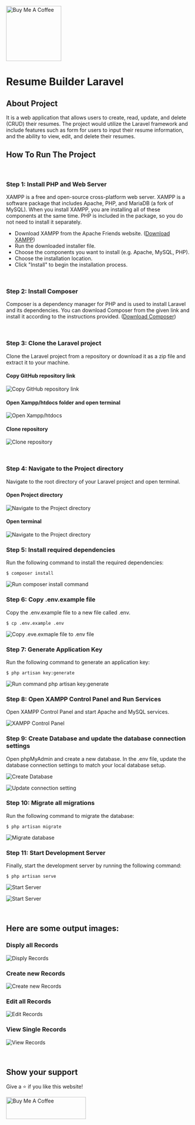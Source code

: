 <a href="https://www.buymeacoffee.com/mubeenahmad" target="_blank"><img src="https://cdn.buymeacoffee.com/buttons/v2/default-yellow.png" alt="Buy Me A Coffee" style="width: 150px" ></a>

# **Resume Builder Laravel**

## **About Project**
It is a web application that allows users to create, read, update, and delete (CRUD) their resumes. The project would utilize the Laravel framework and include features such as form for users to input their resume information, and the ability to view, edit, and delete their resumes.
<br />

## **How To Run The Project**

<br />

### **Step 1: Install PHP and Web Server**
XAMPP is a free and open-source cross-platform web server. XAMPP is a software package that includes Apache, PHP, and MariaDB (a fork of MySQL). When you install XAMPP, you are installing all of these components at the same time. PHP is included in the package, so you do not need to install it separately.
- Download XAMPP from the Apache Friends website. ([Download XAMPP](https://www.apachefriends.org/download.html))
- Run the downloaded installer file.
- Choose the components you want to install (e.g. Apache, MySQL, PHP).
- Choose the installation location.
- Click "Install" to begin the installation process.

<br />

### **Step 2: Install Composer**
Composer is a dependency manager for PHP and is used to install Laravel and its dependencies. You can download Composer from the given link and install it according to the instructions provided. ([Download Composer](https://getcomposer.org/download/))

<br />

### **Step 3: Clone the Laravel project**
Clone the Laravel project from a repository or download it as a zip file and extract it to your machine.

#### **Copy GitHub repository link**

![Copy GitHub repository link](screenshots/step_1.png)

#### **Open Xampp/htdocs folder and open terminal**

![Open Xampp/htdocs](screenshots/step_2.png)

#### **Clone repository**

![Clone repository](screenshots/step_3.png)

<br />

### **Step 4: Navigate to the Project directory**
Navigate to the root directory of your Laravel project and open terminal.

#### **Open Project directory**

![Navigate to the Project directory](screenshots/step_4.png)

#### **Open terminal**

![Navigate to the Project directory](screenshots/step_5.png)


### **Step 5: Install required dependencies**
Run the following command to install the required dependencies:

    $ composer install

![Run composer install command](screenshots/step_6.png)

### **Step 6: Copy .env.example file**
Copy the .env.example file to a new file called .env.

    $ cp .env.example .env

![Copy .eve.exmaple file to .env file](screenshots/step_7.png)

### **Step 7: Generate Application Key**
Run the following command to generate an application key:

    $ php artisan key:generate

![Run command php artisan key:generate](screenshots/step_8.png)

### **Step 8: Open XAMPP Control Panel and Run Services**
Open XAMPP Control Panel and start Apache and MySQL services.

![XAMPP Control Panel](screenshots/step_9.png)

### **Step 9: Create Database and update the database connection settings**
Open phpMyAdmin and create a new database. In the .env file, update the database connection settings to match your local database setup.

![Create Database](screenshots/step_10.png)

![Update connection setting](screenshots/step_11.png)

### **Step 10: Migrate all migrations**
Run the following command to migrate the database:

    $ php artisan migrate

![Migrate database](screenshots/step_12.png)

### **Step 11: Start Development Server**
Finally, start the development server by running the following command:

    $ php artisan serve

![Start Server](screenshots/step_13.png)

![Start Server](screenshots/step_14.png)

<br />

## **Here are some output images:**


### **Disply all Records**

![Disply Records](screenshots/all_records.png)

### **Create new Records**

![Create new Records](screenshots/create.png)

### **Edit all Records**

![Edit Records](screenshots/edit.png)

### **View Single Records**

![View Records](screenshots/view.png)

<br />

## **Show your support**

Give a ⭐ if you like this website!

<a href="https://www.buymeacoffee.com/mubeenahmad" target="_blank"><img src="https://cdn.buymeacoffee.com/buttons/v2/default-yellow.png" alt="Buy Me A Coffee" style="height: 60px !important;width: 217px !important;" ></a>